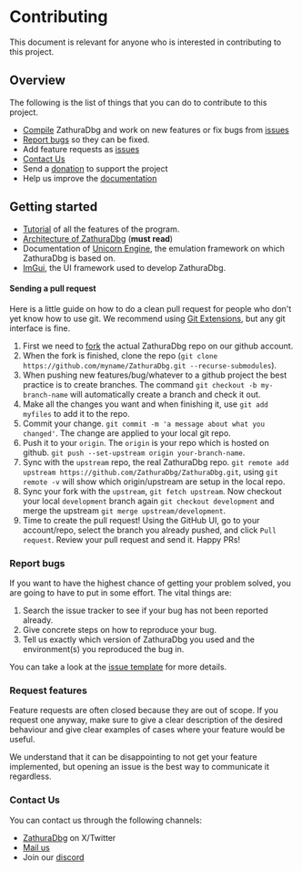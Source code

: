 # Contributing
This document is relevant for anyone who is interested in contributing to this project.

## Overview
The following is the list of things that you can do to contribute to this project.
- [Compile](https://github.com/ZathuraDbg/ZathuraDbg/COMPILE.md) ZathuraDbg and work on new features or fix bugs from [issues](https://github.com/ZathuraDbg/ZathuraDbg/issues)
- [Report bugs](https://github.com/ZathuraDbg/ZathuraDbg/issues) so they can be fixed.
- Add feature requests as [issues](https://github.com/ZathuraDbg/ZathuraDbg/issues)
- [Contact Us](https://ZathuraDbg.github.io/contact)
- Send a [donation](https://ZathuraDbg.github.io/donate) to support the project
- Help us improve the [documentation](https://github.com/ZathuraDbg/ZathuraDbg)

## Getting started
- [Tutorial](https://ZathuraDbg.github.io/tutorials) of all the features of the program.
- [Architecture of ZathuraDbg](https://ZathuraDbg.github.io/architecture) (**must read**)
- Documentation of [Unicorn Engine](https://www.unicorn-engine.org/docs/), the emulation framework on which ZathuraDbg is based on.
- [ImGui](https://github.com/ocornut/imgui), the UI framework used to develop ZathuraDbg.

#### Sending a pull request

Here is a little guide on how to do a clean pull request for people who don't yet know how to use git. We recommend using [Git Extensions](https://gitextensions.github.io), but any git interface is fine.

1. First we need to [fork](https://help.github.com/articles/fork-a-repo/) the actual ZathuraDbg repo on our github account.
2. When the fork is finished, clone the repo (`git clone https://github.com/myname/ZathuraDbg.git --recurse-submodules`).
3. When pushing new features/bug/whatever to a github project the best practice is to create branches. The command `git checkout -b my-branch-name` will automatically create a branch and check it out.
4. Make all the changes you want and when finishing it, use `git add myfiles` to add it to the repo.
5. Commit your change. `git commit -m 'a message about what you changed'`. The change are applied to your local git repo.
6. Push it to your `origin`. The `origin` is your repo which is hosted on github. `git push --set-upstream origin your-branch-name`.
7. Sync with the `upstream` repo, the real ZathuraDbg repo. `git remote add upstream https://github.com/ZathuraDbg/ZathuraDbg.git`, using `git remote -v` will show which origin/upstream are setup in the local repo.
8. Sync your fork with the `upstream`, `git fetch upstream`. Now checkout your local `development` branch again `git checkout development` and merge the upstream `git merge upstream/development`.
9. Time to create the pull request! Using the GitHub UI, go to your account/repo, select the branch you already pushed, and click `Pull request`. Review your pull request and send it.
Happy PRs!

### Report bugs

If you want to have the highest chance of getting your problem solved, you are going to have to put in some effort. The vital things are:

1. Search the issue tracker to see if your bug has not been reported already.
2. Give concrete steps on how to reproduce your bug.
3. Tell us exactly which version of ZathuraDbg you used and the environment(s) you reproduced the bug in.

You can take a look at the [issue template](https://github.com/ZathuraDbg/ZathuraDbg/ISSUE_TEMPLATE.md) for more details.

### Request features

Feature requests are often closed because they are out of scope. If you request one anyway, make sure to give a clear description of the desired behaviour and give clear examples of cases where your feature would be useful.

We understand that it can be disappointing to not get your feature implemented, but opening an issue is the best way to communicate it regardless.

### Contact Us
You can contact us through the following channels:
- [ZathuraDbg](https://x.com/ZathuraDbg) on X/Twitter
- [Mail us](mailto:crretsim@gmail.com)
- Join our [discord](https://discord.com/invite/dyMuwaZfPf)
